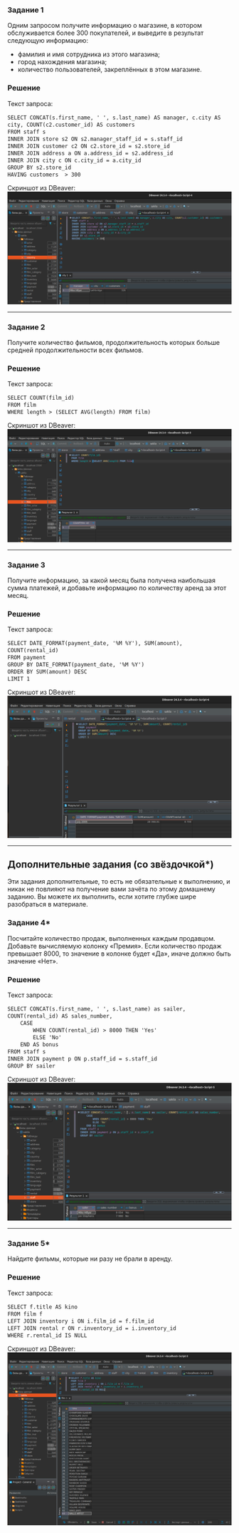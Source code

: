### Задание 1

Одним запросом получите информацию о магазине, в котором обслуживается более 300 покупателей, и выведите в результат следующую информацию: 
- фамилия и имя сотрудника из этого магазина;
- город нахождения магазина;
- количество пользователей, закреплённых в этом магазине.

### Решение

Текст запроса:
```
SELECT CONCAT(s.first_name, ' ', s.last_name) AS manager, c.city AS city, COUNT(c2.customer_id) AS customers
FROM staff s
INNER JOIN store s2 ON s2.manager_staff_id = s.staff_id 
INNER JOIN customer c2 ON c2.store_id = s2.store_id 
INNER JOIN address a ON a.address_id = s2.address_id 
INNER JOIN city c ON c.city_id = a.city_id
GROUP BY s2.store_id
HAVING customers  > 300
```

Скриншот из DBeaver:
![alt text](https://github.com/masterchoo495/SQL-2/blob/main/001.png)

---

### Задание 2

Получите количество фильмов, продолжительность которых больше средней продолжительности всех фильмов.

### Решение

Текст запроса:
```
SELECT COUNT(film_id)
FROM film
WHERE length > (SELECT AVG(length) FROM film)
```

Скриншот из DBeaver:
![alt text](https://github.com/masterchoo495/SQL-2/blob/main/002.png)

---

### Задание 3

Получите информацию, за какой месяц была получена наибольшая сумма платежей, и добавьте информацию по количеству аренд за этот месяц.

### Решение

Текст запроса:
```
SELECT DATE_FORMAT(payment_date, '%M %Y'), SUM(amount), COUNT(rental_id)
FROM payment
GROUP BY DATE_FORMAT(payment_date, '%M %Y')
ORDER BY SUM(amount) DESC 
LIMIT 1
```

Скриншот из DBeaver:
![alt text](https://github.com/masterchoo495/SQL-2/blob/main/003_new.png)

---

## Дополнительные задания (со звёздочкой*)
Эти задания дополнительные, то есть не обязательные к выполнению, и никак не повлияют на получение вами зачёта по этому домашнему заданию. Вы можете их выполнить, если хотите глубже шире разобраться в материале.

### Задание 4*

Посчитайте количество продаж, выполненных каждым продавцом. Добавьте вычисляемую колонку «Премия». Если количество продаж превышает 8000, то значение в колонке будет «Да», иначе должно быть значение «Нет».

### Решение

Текст запроса:
```
SELECT CONCAT(s.first_name, ' ', s.last_name) as sailer, COUNT(rental_id) AS sales_number,
	CASE
		WHEN COUNT(rental_id) > 8000 THEN 'Yes'
		ELSE 'No'
	END AS bonus
FROM staff s
INNER JOIN payment p ON p.staff_id = s.staff_id 
GROUP BY sailer
```

Скриншот из DBeaver:
![alt text](https://github.com/masterchoo495/SQL-2/blob/main/004.png)

---

### Задание 5*

Найдите фильмы, которые ни разу не брали в аренду.

### Решение

Текст запроса:
```
SELECT f.title AS kino 
FROM film f
LEFT JOIN inventory i ON i.film_id = f.film_id
LEFT JOIN rental r ON r.inventory_id = i.inventory_id
WHERE r.rental_id IS NULL
```

Скриншот из DBeaver:
![alt text](https://github.com/masterchoo495/SQL-2/blob/main/005.png)
